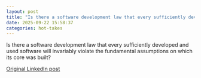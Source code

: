 ```yaml
---
layout: post
title: "Is there a software development law that every sufficiently developed and used software will invariably violate the fundamental assumptions on which its core was built?"
date: 2025-09-22 15:58:37
categories: hot-takes
---
```


Is there a software development law that every sufficiently developed and used software will invariably violate the fundamental assumptions on which its core was built?

[Original LinkedIn post](https://www.linkedin.com/feed/update/urn%3Ali%3Ashare%3A7375921473015726080)
